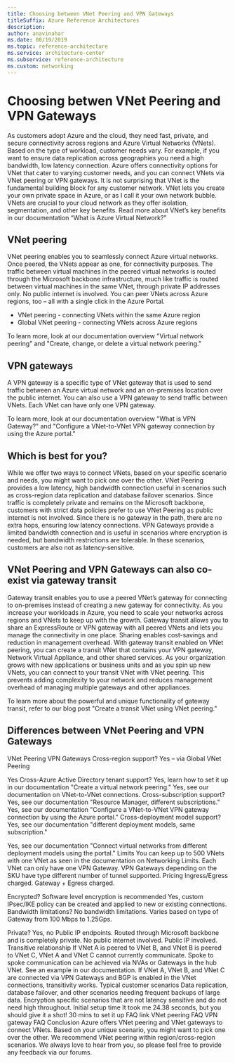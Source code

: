 ```yaml
---
title: Choosing between VNet Peering and VPN Gateways
titleSuffix: Azure Reference Architectures
description: 
author: anavinahar
ms.date: 08/19/2019
ms.topic: reference-architecture
ms.service: architecture-center
ms.subservice: reference-architecture
ms.custom: networking
---
```


# Choosing betwen VNet Peering and VPN Gateways

As customers adopt Azure and the cloud, they need fast, private, and secure connectivity across regions and Azure Virtual Networks (VNets). Based on the type of workload, customer needs vary. For example, if you want to ensure data replication across geographies you need a high bandwidth, low latency connection. Azure offers connectivity options for VNet that cater to varying customer needs, and you can connect VNets via VNet peering or VPN gateways.
It is not surprising that VNet is the fundamental building block for any customer network. VNet lets you create your own private space in Azure, or as I call it your own network bubble. VNets are crucial to your cloud network as they offer isolation, segmentation, and other key benefits. Read more about VNet’s key benefits in our documentation “What is Azure Virtual Network?”

## VNet peering

VNet peering enables you to seamlessly connect Azure virtual networks. Once peered, the VNets appear as one, for connectivity purposes. The traffic between virtual machines in the peered virtual networks is routed through the Microsoft backbone infrastructure, much like traffic is routed between virtual machines in the same VNet, through private IP addresses only. No public internet is involved. You can peer VNets across Azure regions, too – all with a single click in the Azure Portal.
- VNet peering - connecting VNets within the same Azure region
- Global VNet peering - connecting VNets across Azure regions

To learn more, look at our documentation overview "Virtual network peering" and "Create, change, or delete a virtual network peering."

## VPN gateways
A VPN gateway is a specific type of VNet gateway that is used to send traffic between an Azure virtual network and an on-premises location over the public internet. You can also use a VPN gateway to send traffic between VNets. Each VNet can have only one VPN gateway.

To learn more, look at our documentation overview "What is VPN Gateway?" and "Configure a VNet-to-VNet VPN gateway connection by using the Azure portal."

## Which is best for you?
While we offer two ways to connect VNets, based on your specific scenario and needs, you might want to pick one over the other.
VNet Peering provides a low latency, high bandwidth connection useful in scenarios such as cross-region data replication and database failover scenarios. Since traffic is completely private and remains on the Microsoft backbone, customers with strict data policies prefer to use VNet Peering as public internet is not involved. Since there is no gateway in the path, there are no extra hops, ensuring low latency connections.
VPN Gateways provide a limited bandwidth connection and is useful in scenarios where encryption is needed, but bandwidth restrictions are tolerable. In these scenarios, customers are also not as latency-sensitive.

## VNet Peering and VPN Gateways can also co-exist via gateway transit
Gateway transit enables you to use a peered VNet’s gateway for connecting to on-premises instead of creating a new gateway for connectivity. As you increase your workloads in Azure, you need to scale your networks across regions and VNets to keep up with the growth. Gateway transit allows you to share an ExpressRoute or VPN gateway with all peered VNets and lets you manage the connectivity in one place. Sharing enables cost-savings and reduction in management overhead.
With gateway transit enabled on VNet peering, you can create a transit VNet that contains your VPN gateway, Network Virtual Appliance, and other shared services. As your organization grows with new applications or business units and as you spin up new VNets, you can connect to your transit VNet with VNet peering. This prevents adding complexity to your network and reduces management overhead of managing multiple gateways and other appliances.

To learn more about the powerful and unique functionality of gateway transit, refer to our blog post "Create a transit VNet using VNet peering."

## Differences between VNet Peering and VPN Gateways
 
 
VNet Peering
VPN Gateways
Cross-region support?
Yes – via Global VNet Peering
 
Yes
Cross-Azure Active Directory tenant support?
Yes, learn how to set it up in our documentation "Create a virtual network peering."
Yes, see our documentation on VNet-to-VNet connections. 
Cross-subscription support?
Yes, see our documentation "Resource Manager, different subscriptions."
Yes, see our documentation "Configure a VNet-to-VNet VPN gateway connection by using the Azure portal."
Cross-deployment model support?
Yes, see our documentation "different deployment models, same subscription."
 
Yes, see our documentation "Connect virtual networks from different deployment models using the portal."
Limits
You can keep up to 500 VNets with one VNet as seen in the documentation on Networking Limits.
Each VNet can only have one VPN Gateway. VPN Gateways depending on the SKU have type different number of tunnel supported.
Pricing
Ingress/Egress charged.
Gateway + Egress charged.
 
Encrypted?
Software level encryption is recommended
Yes, custom IPsec/IKE policy can be created and applied to new or existing connections.
Bandwidth limitations?
No bandwidth limitations.
Varies based on type of Gateway from 100 Mbps to 1.25Gps.
 
Private?
Yes, no Public IP endpoints. Routed through Microsoft backbone and is completely private. No public internet involved.
Public IP involved.
Transitive relationship
If VNet A is peered to VNet B, and VNet B is peered to VNet C, VNet A and VNet C cannot currently communicate. Spoke to spoke communication can be achieved via NVAs or Gateways in the hub VNet. See an example in our documentation.
If VNet A, VNet B, and VNet C are connected via VPN Gateways and BGP is enabled in the VNet connections, transitivity works.
Typical customer scenarios
Data replication, database failover, and other scenarios needing frequent backups of large data.
Encryption specific scenarios that are not latency sensitive and do not need high throughout.
Initial setup time
It took me 24.38 seconds, but you should give it a shot!
30 mins to set it up
FAQ link
VNet peering FAQ
VPN gateway FAQ
Conclusion
Azure offers VNet peering and VNet gateways to connect VNets. Based on your unique scenario, you might want to pick one over the other. We recommend VNet peering within region/cross-region scenarios.
We always love to hear from you, so please feel free to provide any feedback via our forums.
